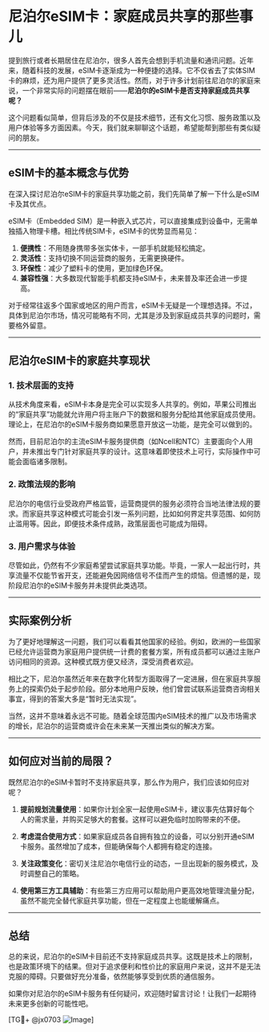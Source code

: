 # 尼泊尔eSIM卡：家庭成员共享的那些事儿

提到旅行或者长期居住在尼泊尔，很多人首先会想到手机流量和通讯问题。近年来，随着科技的发展，eSIM卡逐渐成为一种便捷的选择。它不仅省去了实体SIM卡的麻烦，还为用户提供了更多灵活性。然而，对于许多计划前往尼泊尔的家庭来说，一个非常实际的问题摆在眼前——**尼泊尔的eSIM卡是否支持家庭成员共享呢？**

这个问题看似简单，但背后涉及的不仅是技术细节，还有文化习惯、服务政策以及用户体验等多方面因素。今天，我们就来聊聊这个话题，希望能帮到那些有类似疑问的朋友。

---

## eSIM卡的基本概念与优势

在深入探讨尼泊尔eSIM卡的家庭共享功能之前，我们先简单了解一下什么是eSIM卡及其优点。

eSIM卡（Embedded SIM）是一种嵌入式芯片，可以直接集成到设备中，无需单独插入物理卡槽。相比传统SIM卡，eSIM卡的优势显而易见：

1. **便携性**：不用随身携带多张实体卡，一部手机就能轻松搞定。
2. **灵活性**：支持切换不同运营商的服务，无需更换硬件。
3. **环保性**：减少了塑料卡的使用，更加绿色环保。
4. **兼容性强**：大多数现代智能手机都支持eSIM卡，未来普及率还会进一步提高。

对于经常往返多个国家或地区的用户而言，eSIM卡无疑是一个理想选择。不过，具体到尼泊尔市场，情况可能略有不同，尤其是涉及到家庭成员共享的问题时，需要格外留意。

---

## 尼泊尔eSIM卡的家庭共享现状

### 1. 技术层面的支持
从技术角度来看，eSIM卡本身是完全可以实现多人共享的。例如，苹果公司推出的“家庭共享”功能就允许用户将主账户下的数据和服务分配给其他家庭成员使用。理论上，在尼泊尔的eSIM卡服务商如果愿意开放这一功能，是完全可以做到的。

然而，目前尼泊尔的主流eSIM卡服务提供商（如Ncell和NTC）主要面向个人用户，并未推出专门针对家庭共享的设计。这意味着即使技术上可行，实际操作中可能会面临诸多限制。

### 2. 政策法规的影响
尼泊尔的电信行业受政府严格监管，运营商提供的服务必须符合当地法律法规的要求。而家庭共享这种模式可能会引发一系列问题，比如如何界定共享范围、如何防止滥用等。因此，即便技术条件成熟，政策层面也可能成为阻碍。

### 3. 用户需求与体验
尽管如此，仍然有不少家庭希望尝试家庭共享功能。毕竟，一家人一起出行时，共享流量不仅能节省开支，还能避免因网络信号不佳而产生的烦恼。但遗憾的是，现阶段尼泊尔的eSIM卡服务并未提供此类选项。

---

## 实际案例分析

为了更好地理解这一问题，我们可以看看其他国家的经验。例如，欧洲的一些国家已经允许运营商为家庭用户提供统一计费的套餐方案，所有成员都可以通过主账户访问相同的资源。这种模式既方便又经济，深受消费者欢迎。

相比之下，尼泊尔虽然近年来在数字化转型方面取得了一定进展，但在家庭共享服务上的探索仍处于起步阶段。部分本地用户反映，他们曾尝试联系运营商咨询相关事宜，得到的答案大多是“暂时无法实现”。

当然，这并不意味着永远不可能。随着全球范围内eSIM技术的推广以及市场需求的增长，尼泊尔的运营商或许会在未来某一天推出类似的解决方案。

---

## 如何应对当前的局限？

既然尼泊尔的eSIM卡暂时不支持家庭共享，那么作为用户，我们应该如何应对呢？

1. **提前规划流量使用**：如果你计划全家一起使用eSIM卡，建议事先估算好每个人的需求量，并购买足够大的套餐。这样可以避免临时加购带来的不便。

2. **考虑混合使用方式**：如果家庭成员各自拥有独立的设备，可以分别开通eSIM卡服务。虽然增加了成本，但能确保每个人都拥有稳定的连接。

3. **关注政策变化**：密切关注尼泊尔电信行业的动态，一旦出现新的服务模式，及时调整自己的策略。

4. **使用第三方工具辅助**：有些第三方应用可以帮助用户更高效地管理流量分配，虽然不能完全替代家庭共享功能，但在一定程度上也能缓解痛点。

---

## 总结

总的来说，尼泊尔的eSIM卡目前还不支持家庭成员共享。这既是技术上的限制，也是政策环境下的结果。但对于追求便利和性价比的家庭用户来说，这并不是无法克服的障碍。只要做好充分准备，依然能够享受到优质的通信服务。

如果你对尼泊尔的eSIM卡服务有任何疑问，欢迎随时留言讨论！让我们一起期待未来更多创新的可能性吧。

[TG💪+ @jx0703 ![Image](https://github.com/user-attachments/assets/dbca1d08-cadb-493c-b0ec-ad6f7a83f270)]